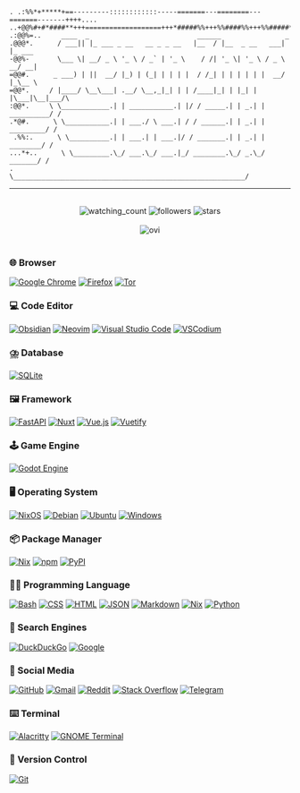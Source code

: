 ```
. .:%%*+*****+==---------::::::::::::-----=======---========---=======-------++++....
..+@@%#+#*####**+++===================+++*#####%%+++%%####%%+++%%#####*+++***********
.:@@%=..     ____  _                           ______                _
.@@@*.      / ___|| |_ ___ _ __   __ _ _ __   |__  / |__  _ __   ___| |_ ___
-@@%-       \___ \| __/ _ \ '_ \ / _` | '_ \    / /| '_ \| '_ \ / _ \ __/ __|
=@@#.      _ ___) | ||  __/ |_) | (_| | | | |  / /_| | | | | | |  __/ |_\__ \
=@@*.     / |____/ \__\___| .__/ \__,_|_| | | /____|_| | |_| | |\___|\__|___/\
:@@*.     \ \____________.| | ___________.| |/ / _____.| | _.| | __________/ /
.*@#.      \ \___________.| | ___./ \ ___.| / / ______.| | _.| | _________/ /
 .%%:.      \ \__________.| | ___.| | ___.|/ / _______.| | _.| | ________/ /
...*+..      \ \_________.\_/ ___.\_/ ___.|_/ ________.\_/ _.\_/ _______/ /
.             \__________________________________________________________/
```

---

<div>
	<br>
	<div align="center">
		<img src="https://komarev.com/ghpvc/?username=Stepan-Zhnets&color=brightgreen" alt="watching_count" />
		<img alt="followers" src="https://img.shields.io/github/followers/Stepan-Zhnets?label=Followers&style=social">
		<img src="https://img.shields.io/github/stars/Stepan-Zhnets?label=Stars" alt="stars">
	<br><br>
		<img src="https://github-readme-stats.vercel.app/api/top-langs?username=Stepan-Zhnets&show_icons=true&locale=en&layout=compact&theme=dark" alt="ovi" />
	</div>
</div>

<!-- ![Anurag's GitHub stats](https://github-readme-stats.vercel.app/api?username=Stepan-Zhnets&show_icons=true&theme=dark) -->
<br>
<!-- <div align='center'>
	<img src="https://widgetbite.com/stats/Stepan-Zhnets" alt="watching_count" />
</div> -->

<!-- ### 🛒 App Store
[![Snapcraft](https://img.shields.io/badge/Snapcraft-e95420?logo=snapcraft&logoColor=fff)](#) -->

### 🌐 Browser
[![Google Chrome](https://img.shields.io/badge/Google%20Chrome-4285F4?logo=GoogleChrome&logoColor=white)](#)
[![Firefox](https://img.shields.io/badge/Firefox-FF7139?logo=Firefox&logoColor=white)](#)
[![Tor](https://img.shields.io/badge/Tor-7D4698?logo=Tor-Browser&logoColor=white)](#)

<!-- ### 🔎 CI
[![AppVeyor](https://img.shields.io/badge/AppVeyor-00B3E0?logo=appveyor&logoColor=fff)](#)
[![Jenkins](https://img.shields.io/badge/Jenkins-D24939?logo=jenkins&logoColor=white)](#) -->

### 💻 Code Editor
[![Obsidian](https://img.shields.io/badge/Obsidian-%23483699.svg?&logo=obsidian&logoColor=white)](#)
[![Neovim](https://img.shields.io/badge/Neovim-57A143?logo=neovim&logoColor=fff)](#)
[![Visual Studio Code](https://custom-icon-badges.demolab.com/badge/Visual%20Studio%20Code-0078d7.svg?logo=vsc&logoColor=white)](#)
[![VSCodium](https://img.shields.io/badge/VSCodium-2F80ED?logo=vscodium&logoColor=fff)](#)

### ⛈️ Database
[![SQLite](https://img.shields.io/badge/SQLite-%2307405e.svg?logo=sqlite&logoColor=white)](#)

<!-- ### 🎨 Design
[![Figma](https://img.shields.io/badge/Figma-F24E1E?logo=figma&logoColor=white)](#) -->
<!-- [![Blender](https://img.shields.io/badge/Blender-%23F5792A.svg?logo=blender&logoColor=white)](#) -->

<!-- ### 💸 Funding -->
<!-- ### 💳 Payment -->

### 🖼️ Framework
<!-- [![Bootstrap](https://img.shields.io/badge/Bootstrap-7952B3?logo=bootstrap&logoColor=fff)](#)
[![Docker](https://img.shields.io/badge/Docker-2496ED?logo=docker&logoColor=fff)](#)
[![Kubernetes](https://img.shields.io/badge/Kubernetes-326CE5?logo=kubernetes&logoColor=fff)](#) -->
[![FastAPI](https://img.shields.io/badge/FastAPI-009485.svg?logo=fastapi&logoColor=white)](#)
[![Nuxt](https://img.shields.io/badge/Nuxt-002E3B?logo=nuxt&logoColor=#00DC82)](#)
[![Vue.js](https://img.shields.io/badge/Vue.js-4FC08D?logo=vuedotjs&logoColor=fff)](#)
[![Vuetify](https://img.shields.io/badge/Vuetify-1867C0?logo=vuetify&logoColor=fff)](#)

### 🕹️ Game Engine
[![Godot Engine](https://img.shields.io/badge/Godot-%23FFFFFF.svg?logo=godot-engine)](#)

<!-- ### 🎮 Gaming Storefront
[![Itch.io](https://img.shields.io/badge/itch.io-%23FF0B34.svg?logo=Itch.io&logoColor=white)](#)
[![Steam](https://img.shields.io/badge/Steam-%23000000.svg?logo=steam&logoColor=white)](#) -->

### 🖥️ Operating System
<!-- [![Arch Linux](https://img.shields.io/badge/Arch%20Linux-1793D1?logo=arch-linux&logoColor=fff)](#)
[![Artix Linux](https://img.shields.io/badge/Artix%20Linux-10A0CC?logo=artixlinux&logoColor=fff)](#) -->
[![NixOS](https://img.shields.io/badge/NixOS-5277C3?logo=nixos&logoColor=fff)](#)
[![Debian](https://img.shields.io/badge/Debian-A81D33?logo=debian&logoColor=fff)](#)
[![Ubuntu](https://img.shields.io/badge/Ubuntu-E95420?logo=ubuntu&logoColor=white)](#)
[![Windows](https://custom-icon-badges.demolab.com/badge/Windows-0078D6?logo=windows11&logoColor=white)](#)
<!-- [![Kali Linux](https://img.shields.io/badge/Kali%20Linux-557C94?logo=kalilinux&logoColor=fff)](#) -->
<!-- [![Void Linux](https://img.shields.io/badge/Void%20Linux-478061?logo=voidlinux&logoColor=fff)](#) -->

### 📦 Package Manager
[![Nix](https://img.shields.io/badge/Nix-5277C3?logo=nixos&logoColor=fff)](#)
[![npm](https://img.shields.io/badge/npm-CB3837?logo=npm&logoColor=fff)](#)
[![PyPI](https://img.shields.io/badge/PyPI-3775A9?logo=pypi&logoColor=fff)](#)

### 🧑‍💻 Programming Language
[![Bash](https://img.shields.io/badge/Bash-4EAA25?logo=gnubash&logoColor=fff)](#)
[![CSS](https://img.shields.io/badge/CSS-1572B6?logo=css3&logoColor=fff)](#)
[![HTML](https://img.shields.io/badge/HTML-%23E34F26.svg?logo=html5&logoColor=white)](#)
[![JSON](https://img.shields.io/badge/JSON-000?logo=json&logoColor=fff)](#)
[![Markdown](https://img.shields.io/badge/Markdown-%23000000.svg?logo=markdown&logoColor=white)](#)
[![Nix](https://img.shields.io/badge/Nix-5277C3.svg?&logo=NixOS&logoColor=white)](#)
[![Python](https://img.shields.io/badge/Python-3776AB?logo=python&logoColor=fff)](#)
<!-- [![JavaScript](https://img.shields.io/badge/JavaScript-F7DF1E?logo=javascript&logoColor=000)](#)
[![TypeScript](https://img.shields.io/badge/TypeScript-3178C6?logo=typescript&logoColor=fff)](#) -->

### 🔦 Search Engines
[![DuckDuckGo](https://img.shields.io/badge/DuckDuckGo-FF5722?logo=duckduckgo&logoColor=white)](#)
[![Google](https://img.shields.io/badge/Google-4285F4?logo=google&logoColor=white)](#)

### 📱 Social Media
[![GitHub](https://img.shields.io/badge/GitHub-%23121011.svg?logo=github&logoColor=white)](#)
[![Gmail](https://img.shields.io/badge/Gmail-D14836?logo=gmail&logoColor=white)](#)
[![Reddit](https://img.shields.io/badge/Reddit-FF4500?logo=reddit&logoColor=white)](#)
[![Stack Overflow](https://img.shields.io/badge/-Stack%20Overflow-FE7A16?logo=stack-overflow&logoColor=white)](#)
[![Telegram](https://img.shields.io/badge/Telegram-2CA5E0?logo=telegram&logoColor=white)](#)
<!-- [![YouTube](https://img.shields.io/badge/YouTube-%23FF0000.svg?logo=YouTube&logoColor=white)](#)
[![LeetCode](https://img.shields.io/badge/LeetCode-000000?logo=LeetCode&logoColor=#d16c06)](#)
[![Pinterest](https://img.shields.io/badge/Pinterest-%23E60023.svg?logo=Pinterest&logoColor=white)](#) -->

<!-- ### 🫸 Static Site
[![GitHub Pages](https://img.shields.io/badge/GitHub%20Pages-121013?logo=github&logoColor=white)](#) -->

### ⌨️ Terminal
[![Alacritty](https://img.shields.io/badge/Alacritty-F46D01?logo=alacritty&logoColor=fff)](#)
[![GNOME Terminal](https://img.shields.io/badge/GNOME%20Terminal-241F31?logo=gnometerminal&logoColor=fff)](#)

### 🔖 Version Control
[![Git](https://img.shields.io/badge/Git-F05032?logo=git&logoColor=fff)](#)

<!-- ### 🍏 Website Status
[![Website](https://img.shields.io/website-up-down-green-red/http/shields.io.svg)](https://shields.io/)
[![Website](https://img.shields.io/website-up-down-green-red/http/NOTAWORKINGLINK.com.svg)](#) -->

<!-- [![ReadMe Card](https://github-readme-stats.vercel.app/api/pin/?username=Stepan-Zhnets&repo=web-security-monitor)](https://github.com/Stepan-Zhnets/web-security-monitor) -->
<!-- [![ReadMe Card](https://github-readme-stats.vercel.app/api/pin/?username=Stepan-Zhnets&repo=motion-canvas)](https://github.com/Stepan-Zhnets/motion-canvas) -->

